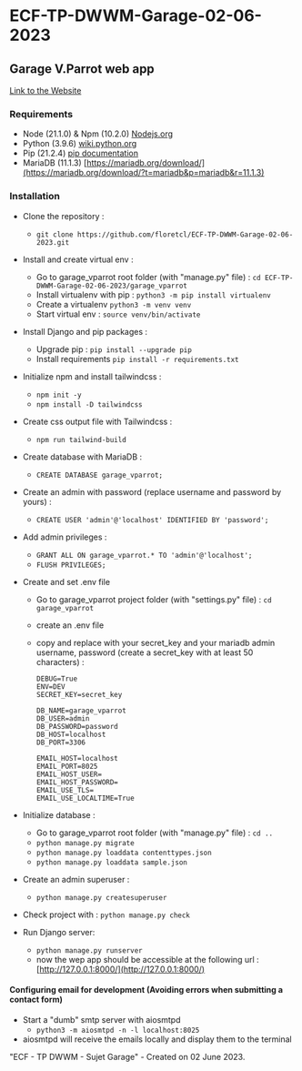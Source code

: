 # ECF-TP-DWWM-Garage-02-06-2023

## Garage V.Parrot web app

[Link to the Website](https://garage-vparrot.clementfloret.fr/)

### Requirements

- Node (21.1.0) & Npm (10.2.0) [Nodejs.org](https://nodejs.org/)
- Python (3.9.6) [wiki.python.org](https://wiki.python.org/moin/BeginnersGuide/Download)
- Pip (21.2.4) [pip documentation](https://pip.pypa.io/en/stable/installation/)
- MariaDB (11.1.3) [https://mariadb.org/download/](https://mariadb.org/download/?t=mariadb&p=mariadb&r=11.1.3)

### Installation

- Clone the repository :
  - `git clone https://github.com/floretcl/ECF-TP-DWWM-Garage-02-06-2023.git`

- Install and create virtual env :
  - Go to garage_vparrot root folder (with "manage.py" file) : `cd ECF-TP-DWWM-Garage-02-06-2023/garage_vparrot`
  - Install virtualenv with pip : `python3 -m pip install virtualenv`
  - Create a virtualenv `python3 -m venv venv`
  - Start virtual env : `source venv/bin/activate` 

- Install Django and pip packages :
  - Upgrade pip : `pip install --upgrade pip`
  - Install requirements `pip install -r requirements.txt`

- Initialize npm and install tailwindcss :
  - `npm init -y`  
  - `npm install -D tailwindcss`

- Create css output file with Tailwindcss :
  - `npm run tailwind-build`

- Create database with MariaDB :
  - `CREATE DATABASE garage_vparrot;`

- Create an admin with password (replace username and password by yours) :
  - `CREATE USER 'admin'@'localhost' IDENTIFIED BY 'password';`

- Add admin privileges : 
  - `GRANT ALL ON garage_vparrot.* TO 'admin'@'localhost';`
  - `FLUSH PRIVILEGES;`

- Create and set .env file
  - Go to garage_vparrot project folder (with "settings.py" file) : `cd garage_vparrot`
  - create an .env file 
  - copy and replace with your secret_key and your mariadb admin username, password (create a secret_key with at least 50 characters) :

    ```
    DEBUG=True
    ENV=DEV
    SECRET_KEY=secret_key

    DB_NAME=garage_vparrot
    DB_USER=admin
    DB_PASSWORD=password
    DB_HOST=localhost
    DB_PORT=3306
    
    EMAIL_HOST=localhost
    EMAIL_PORT=8025
    EMAIL_HOST_USER=
    EMAIL_HOST_PASSWORD=
    EMAIL_USE_TLS=
    EMAIL_USE_LOCALTIME=True
    ```
    
- Initialize database :
  - Go to garage_vparrot root folder (with "manage.py" file) : `cd ..`
  - `python manage.py migrate`
  - `python manage.py loaddata contenttypes.json`
  - `python manage.py loaddata sample.json`

- Create an admin superuser :
  - `python manage.py createsuperuser`

- Check project with : `python manage.py check`

- Run Django server:
  - `python manage.py runserver`
  -  now the wep app should be accessible at the following url : [http://127.0.0.1:8000/](http://127.0.0.1:8000/)

#### Configuring email for development (Avoiding errors when submitting a contact form)
- Start a "dumb" smtp server with aiosmtpd
  - `python3 -m aiosmtpd -n -l localhost:8025`
- aiosmtpd will receive the emails locally and display them to the terminal


"ECF - TP DWWM - Sujet Garage" - Created on 02 June 2023.
